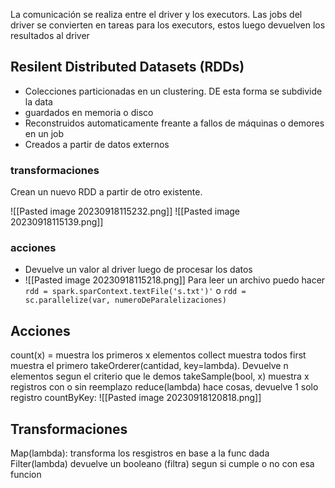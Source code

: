 La comunicación se realiza entre el driver y los executors.
Las jobs del driver se convierten en tareas para los executors, estos luego devuelven los resultados al driver


## Resilent Distributed Datasets (RDDs)
-  Colecciones particionadas en un clustering. DE esta forma se subdivide la data
- guardados en memoria o disco
- Reconstruidos automaticamente freante a fallos de máquinas o demores en un job
- Creados a partir de datos externos
### transformaciones
Crean un nuevo RDD a partir de otro existente. 

![[Pasted image 20230918115232.png]]
![[Pasted image 20230918115139.png]]

### acciones
- Devuelve un valor al driver luego de procesar los datos
- ![[Pasted image 20230918115218.png]]
Para leer un archivo puedo hacer 
`rdd = spark.sparContext.textFile('s.txt')'`
o
`rdd = sc.parallelize(var, numeroDeParalelizaciones)`


## Acciones
count(x) = muestra los primeros x elementos
collect muestra todos
first muestra el primero
takeOrderer(cantidad, key=lambda). Devuelve n elementos segun el criterio que le demos
takeSample(bool, x) muestra x registros con o sin reemplazo
reduce(lambda) hace cosas, devuelve 1 solo registro
countByKey:
![[Pasted image 20230918120818.png]]

## Transformaciones 
Map(lambda): transforma los resgistros en base a la func dada
Filter(lambda) devuelve un booleano (filtra) segun si cumple o no con esa funcion
